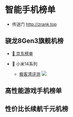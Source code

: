 # 智能手机榜单 
- 传送门 http://zrank.top

## 骁龙8Gen3旗舰机榜
- [🔗 京东榜单](https://jingfen.jd.com/item?_blank&u_act_p=union-activity&union_page_id=261786&utm_campaign=t_1001147581)

- 🌟 小米14系列
    - [极客湾评测](https://www.bilibili.com/video/BV1me411R7Ha/)
      [![](https://i0.hdslb.com/bfs/archive/2d87d01dd71b375c4cb07da3e1426a992095c54a.jpg)](https://player.bilibili.com/player.html?_blank&aid=235003754&bvid=BV1me411R7Ha&cid=1311287114&p=1)
   

## 高性能游戏手机榜单

## 性价比长续航千元机榜

